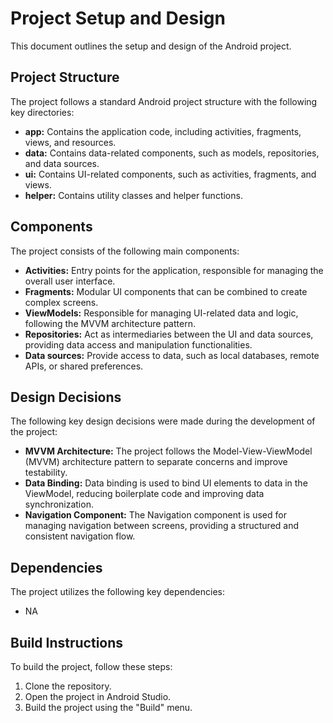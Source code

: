 # Project Setup and Design

This document outlines the setup and design of the Android project.

## Project Structure

The project follows a standard Android project structure with the following key directories:

- **app:** Contains the application code, including activities, fragments, views, and resources.
- **data:** Contains data-related components, such as models, repositories, and data sources.
- **ui:** Contains UI-related components, such as activities, fragments, and views.
- **helper:** Contains utility classes and helper functions.

## Components

The project consists of the following main components:

- **Activities:** Entry points for the application, responsible for managing the overall user interface.
- **Fragments:** Modular UI components that can be combined to create complex screens.
- **ViewModels:** Responsible for managing UI-related data and logic, following the MVVM architecture pattern.
- **Repositories:** Act as intermediaries between the UI and data sources, providing data access and manipulation functionalities.
- **Data sources:** Provide access to data, such as local databases, remote APIs, or shared preferences.

## Design Decisions

The following key design decisions were made during the development of the project:

- **MVVM Architecture:** The project follows the Model-View-ViewModel (MVVM) architecture pattern to separate concerns and improve testability.
- **Data Binding:** Data binding is used to bind UI elements to data in the ViewModel, reducing boilerplate code and improving data synchronization.
- **Navigation Component:** The Navigation component is used for managing navigation between screens, providing a structured and consistent navigation flow.

## Dependencies

The project utilizes the following key dependencies:

- NA

## Build Instructions

To build the project, follow these steps:

1. Clone the repository.
2. Open the project in Android Studio.
3. Build the project using the "Build" menu.
